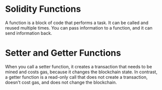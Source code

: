 # Solidity Functions

A function is a block of code that performs a task. It can be called and reused multiple times. You can pass information to a function, and it can send information back.

# Setter and Getter Functions

When you call a setter function, it creates a transaction that needs to be mined and costs gas, because it changes the blockchain state.
In contrast, a getter function is a read-only call that does not create a transaction, doesn't cost gas, and does not change the blockchain.
